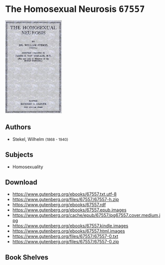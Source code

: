# The Homosexual Neurosis <kbd>67557</kbd>

![](./cover.medium.jpg "")

## Authors


 - Stekel, Wilhelm <small>(1868 - 1940)</small>

## Subjects


 - Homosexuality

## Download


 - https://www.gutenberg.org/ebooks/67557.txt.utf-8
 - https://www.gutenberg.org/files/67557/67557-h.zip
 - https://www.gutenberg.org/ebooks/67557.rdf
 - https://www.gutenberg.org/ebooks/67557.epub.images
 - https://www.gutenberg.org/cache/epub/67557/pg67557.cover.medium.jpg
 - https://www.gutenberg.org/ebooks/67557.kindle.images
 - https://www.gutenberg.org/ebooks/67557.html.images
 - https://www.gutenberg.org/files/67557/67557-0.txt
 - https://www.gutenberg.org/files/67557/67557-0.zip

## Book Shelves


